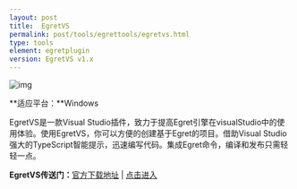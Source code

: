 ```yaml
---
layout: post
title:  EgretVS
permalink: post/tools/egrettools/egretvs.html
type: tools
element: egretplugin
version: EgretVS v1.x
---
```


![img]({{site.baseurl}}/assets/img/egretvslogo.png)
    
**适应平台：**Windows
    
EgretVS是一款Visual Studio插件，致力于提高Egret引擎在visualStudio中的使用体验。使用EgretVS，你可以方便的创建基于Egret的项目。借助Visual Studio强大的TypeScript智能提示，迅速编写代码。集成Egret命令，编译和发布只需轻轻一点。

**EgretVS传送门：**<a href="http://www.egret-labs.org/egretvs" target="_blank">官方下载地址</a>  |  <a href="http://bbs.egret-labs.org/thread-1853-1-1.html" target="_blank">点击进入</a>
